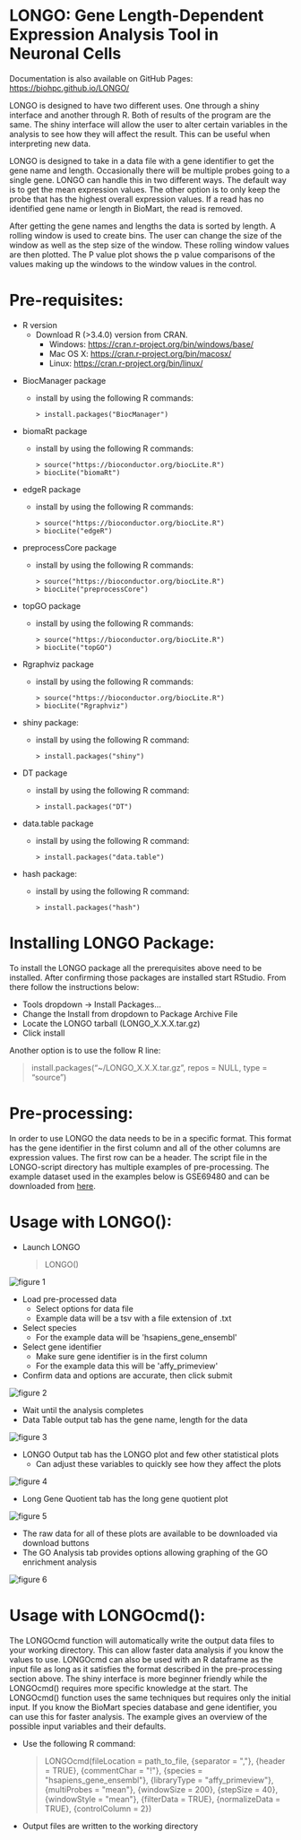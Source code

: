 # LONGO: Gene Length-Dependent Expression Analysis Tool in Neuronal Cells

Documentation is also available on GitHub Pages: https://biohpc.github.io/LONGO/

LONGO is designed to have two different uses. One through a shiny interface
and another through R. Both of results of the program are
the same. The shiny interface will allow the user to alter certain variables
in the analysis to see how they will affect the result. This can be
useful when interpreting new data.

LONGO is designed to take in a data file with a gene identifier to get
the gene name and length. Occasionally there will be multiple probes going
to a single gene. LONGO can handle this in two different ways. The default way
is to get the mean expression values. The other option is to only keep the
probe that has the highest overall expression values. If a read has no
identified gene name or length in BioMart, the read is removed.

After getting the gene names and lengths the data is sorted by length. A
rolling window is used to create bins. The user can change the size of the
window as well as the step size of the window. These rolling window values
are then plotted. The P value plot shows the p value comparisons of the values
making up the windows to the window values in the control.

# Pre-requisites:

* R version
  * Download R (>3.4.0) version from CRAN.
    * Windows: https://cran.r-project.org/bin/windows/base/
    * Mac OS X: https://cran.r-project.org/bin/macosx/
    * Linux: https://cran.r-project.org/bin/linux/


- BiocManager package
  
  * install by using the following R commands:
    
        > install.packages("BiocManager")

- biomaRt package

  * install by using the following R commands:

        > source("https://bioconductor.org/biocLite.R")  
        > biocLite("biomaRt")  

- edgeR package

  * install by using the following R commands:

        > source("https://bioconductor.org/biocLite.R")  
        > biocLite("edgeR")  

- preprocessCore package

  * install by using the following R commands:

        > source("https://bioconductor.org/biocLite.R")  
        > biocLite("preprocessCore")  

- topGO package

  * install by using the following R commands:

        > source("https://bioconductor.org/biocLite.R")  
        > biocLite("topGO")  

- Rgraphviz package

  * install by using the following R commands:

        > source("https://bioconductor.org/biocLite.R")  
        > biocLite("Rgraphviz")

- shiny package:

  * install by using the following R command:

        > install.packages("shiny")  

- DT package

  * install by using the following R command:

        > install.packages("DT")  

- data.table package

  * install by using the following R command:

        > install.packages("data.table")  

- hash package:

  * install by using the following R command:

        > install.packages("hash")

# Installing LONGO Package:

To install the LONGO package all the prerequisites above need to be installed.
After confirming those packages are installed start RStudio. From there follow
the instructions below:

* Tools dropdown -> Install Packages…
* Change the Install from dropdown to Package Archive File
* Locate the LONGO tarball (LONGO_X.X.X.tar.gz)
* Click install

Another option is to use the follow R line:

> install.packages(“~/LONGO_X.X.X.tar.gz”, repos = NULL, type = “source”)

# Pre-processing:

In order to use LONGO the data needs to be in a specific format. This format
has the gene identifier in the first column and all of the other columns are
expression values. The first row can be a header. The script file in the LONGO-script
directory has multiple examples of pre-processing. The example dataset used
in the examples below is GSE69480 and can be downloaded from [here](https://ftp.ncbi.nlm.nih.gov/geo/series/GSE69nnn/GSE69480/matrix/).

# Usage with LONGO():

* Launch LONGO
  > LONGO()

![figure 1](./vignettes/figures/01_main.png)

* Load pre-processed data
  * Select options for data file
  * Example data will be a tsv with a file extension of .txt
* Select species
  * For the example data will be 'hsapiens_gene_ensembl'
* Select gene identifier
  * Make sure gene identifier is in the first column
  * For the example data this will be 'affy_primeview'
* Confirm data and options are accurate, then click submit

![figure 2](./vignettes/figures/02_submit.png)

* Wait until the analysis completes
* Data Table output tab has the gene name, length for the data

![figure 3](./vignettes/figures/03_data_table.png)

* LONGO Output tab has the LONGO plot and few other statistical plots
  * Can adjust these variables to quickly see how they affect the plots

![figure 4](./vignettes/figures/04_LONGO_output.png)

* Long Gene Quotient tab has the long gene quotient plot

![figure 5](./vignettes/figures/05_LONGO_lq.png)

* The raw data for all of these plots are available to be downloaded
  via download buttons
* The GO Analysis tab provides options allowing graphing of the GO enrichment
  analysis

![figure 6](./vignettes/figures/06_LONGO_go.png)

# Usage with LONGOcmd():

The LONGOcmd function will automatically write the output data files to your
working directory. This can allow faster data analysis if you know the values
to use. LONGOcmd can also be used with an R dataframe as the input file as long
as it satisfies the format described in the pre-processing section above.
The shiny interface is more beginner friendly while the LONGOcmd()
requires more specific knowledge at the start. The LONGOcmd() function uses
the same techniques but requires only the initial input. If you know the BioMart
species database and gene identifier, you can use this for faster analysis.
The example gives an overview of the possible input variables and their
defaults.

* Use the following R command:
  > LONGOcmd(fileLocation = path_to_file, {separator = ","},
  > {header = TRUE}, {commentChar = "!"},
  > {species = "hsapiens_gene_ensembl"},
  > {libraryType = "affy_primeview"}, {multiProbes = "mean"},
  > {windowSize = 200}, {stepSize = 40}, {windowStyle = "mean"},
  > {filterData = TRUE}, {normalizeData = TRUE}, {controlColumn = 2})
* Output files are written to the working directory
